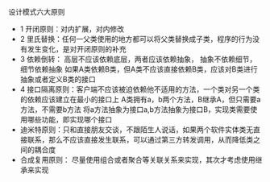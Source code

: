 设计模式六大原则
- 1 开闭原则：对内扩展，对内修改
- 2 里氏替换：任何一父类使用的地方都可以将父类替换成子类，程序的行为没有发生变化，是对开闭原则的补充
- 3 依赖倒转： 高层不应该依赖底层，两者应该依赖抽象， 抽象不依赖细节，细节依赖抽象
如果A类依赖B类，但A类不应该直接依赖B类，应该对B类进行抽象或者定义B类的接口
- 4 接口隔离原则：客户端不应该被迫依赖他不适用的方法，一个类对另一个类的依赖应该建立在最小的接口上
A类拥有a，b两个方法，B继承A，但只需要a方法，不需要b方法
将a方法抽象为接口a,b方法抽象为接口B，实现类需要使用哪些功能，即实现哪个接口
- 迪米特原则：只和直接朋友交谈，不跟陌生人说话，如果两个软件实体类无直接联系，那么不应该直接发生联系，可以通过第三方转发调用，从而降低类之间的耦合度
- 合成复用原则： 尽量使用组合或者聚合等关联关系来实现，其次才考虑使用继承来实现

